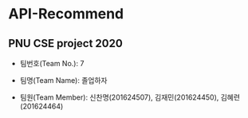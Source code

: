 # API-Recommend

## PNU CSE project 2020


* 팀번호(Team No.): 7

* 팀명(Team Name): 졸업하자

* 팀원(Team Member): 신찬명(201624507), 김재민(201624450), 김혜련(201624464)
